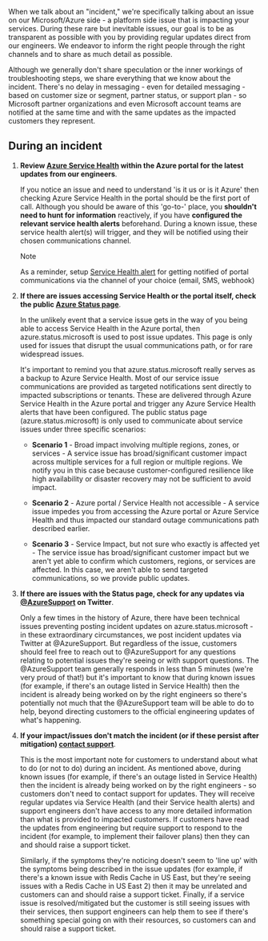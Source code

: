 When we talk about an "incident," we're specifically talking about an issue on our Microsoft/Azure side - a platform side issue that is impacting your services. During these rare but inevitable issues, our goal is to be as transparent as possible with you by providing regular updates direct from our engineers. We endeavor to inform the right people through the right channels and to share as much detail as possible. 

Although we generally don't share speculation or the inner workings of troubleshooting steps, we share everything that we know about the incident. There's no delay in messaging - even for detailed messaging - based on customer size or segment, partner status, or support plan - so Microsoft partner organizations and even Microsoft account teams are notified at the same time and with the same updates as the impacted customers they represent.

## During an incident

1. **Review [Azure Service Health](https://www.aka.ms/ash-portal) within the Azure portal for the latest updates from our engineers**.

    If you notice an issue and need to understand 'is it us or is it Azure' then checking Azure Service Health in the portal should be the first port of call. Although you should be aware of this 'go-to-' place, you **shouldn't need to hunt for information** reactively, if you have **configured the relevant service health alerts** beforehand. During a known issue, these service health alert(s) will trigger, and they will be notified using their chosen communications channel.

    > [!NOTE]
    >
    > As a reminder, setup [Service Health alert](/azure/service-health/alerts-activity-log-service-notifications-portal) for getting notified of portal communications via the channel of your choice (email, SMS, webhook)

2. **If there are issues accessing Service Health or the portal itself, check the public [Azure Status page](https://status.azure.com/)**.

    In the unlikely event that a service issue gets in the way of you being able to access Service Health in the Azure portal, then azure.status.microsoft is used to post issue updates. This page is only used for issues that disrupt the usual communications path, or for rare widespread issues. 

    It's important to remind you that azure.status.microsoft really serves as a backup to Azure Service Health. Most of our service issue communications are provided as targeted notifications sent directly to impacted subscriptions or tenants. These are delivered through Azure Service Health in the Azure portal and trigger any Azure Service Health alerts that have been configured. The public status page (azure.status.microsoft) is only used to communicate about service issues under three specific scenarios:

    - **Scenario 1** - Broad impact involving multiple regions, zones, or services - A service issue has broad/significant customer impact across multiple services for a full region or multiple regions. We notify you in this case because customer-configured resilience like high availability or disaster recovery may not be sufficient to avoid impact.

    - **Scenario 2** - Azure portal / Service Health not accessible - A service issue impedes you from accessing the Azure portal or Azure Service Health and thus impacted our standard outage communications path described earlier.

    - **Scenario 3** - Service Impact, but not sure who exactly is affected yet - The service issue has broad/significant customer impact but we aren't yet able to confirm which customers, regions, or services are affected. In this case, we aren't able to send targeted communications, so we provide public updates.

3. **If there are issues with the Status page, check for any updates via [@AzureSupport](http://www.twitter.com/AzureSupport) on Twitter**.

    Only a few times in the history of Azure, there have been technical issues preventing posting incident updates on azure.status.microsoft - in these extraordinary circumstances, we post incident updates via Twitter at @AzureSupport. But regardless of the issue, customers should feel free to reach out to @AzureSupport for any questions relating to potential issues they're seeing or with support questions. The @AzureSupport team generally responds in less than 5 minutes (we're very proud of that!) but it's important to know that during known issues (for example, if there's an outage listed in Service Health) then the incident is already being worked on by the right engineers so there's potentially not much that the @AzureSupport team will be able to do to help, beyond directing customers to the official engineering updates of what's happening.

4. **If your impact/issues don't match the incident (or if these persist after mitigation) [contact support](https://www.aka.ms/AzurePortalSupportRequest)**.

    This is the most important note for customers to understand about what to do (or not to do) during an incident. As mentioned above, during known issues (for example, if there's an outage listed in Service Health) then the incident is already being worked on by the right engineers - so customers don't need to contact support for updates. They will receive regular updates via Service Health (and their Service health alerts) and support engineers don't have access to any more detailed information than what is provided to impacted customers. If customers have read the updates from engineering but require support to respond to the incident (for example, to implement their failover plans) then they can and should raise a support ticket.
    
    Similarly, if the symptoms they're noticing doesn't seem to 'line up' with the symptoms being described in the issue updates (for example, if there's a known issue with Redis Cache in US East, but they're seeing issues with a Redis Cache in US East 2) then it may be unrelated and customers can and should raise a support ticket. Finally, if a service issue is resolved/mitigated but the customer is still seeing issues with their services, then support engineers can help them to see if there's something special going on with their resources, so customers can and should raise a support ticket.
